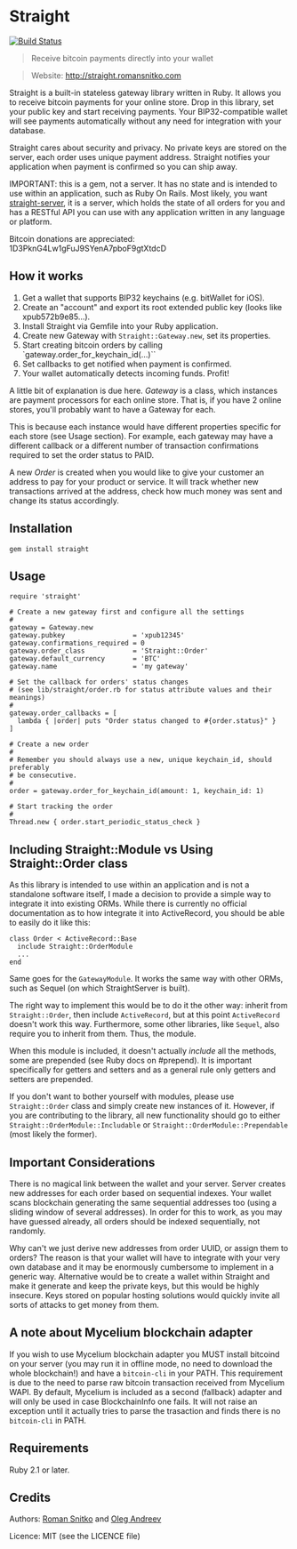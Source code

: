 Straight
========

[![Build Status](https://travis-ci.org/MyceliumGear/straight.svg?branch=master)](https://travis-ci.org/MyceliumGear/straight)

> Receive bitcoin payments directly into your wallet

> Website: http://straight.romansnitko.com

Straight is a built-in stateless gateway library written in Ruby.
It allows you to receive bitcoin payments for your online store. Drop in this library,
set your public key and start receiving payments. Your BIP32-compatible wallet will
see payments automatically without any need for integration with your database.

Straight cares about security and privacy. No private keys are stored on the server,
each order uses unique payment address. Straight notifies your application when payment is 
confirmed so you can ship away.

IMPORTANT: this is a gem, not a server. It has no state and is intended to use within
an application, such as Ruby On Rails. Most likely, you want
[straight-server](https://github.com/snitko/straight-server), it is a server,
which holds the state of all orders for you and has a RESTful API you can use
with any application written in any language or platform.

Bitcoin donations are appreciated: 1D3PknG4Lw1gFuJ9SYenA7pboF9gtXtdcD 

How it works
------------
1. Get a wallet that supports BIP32 keychains (e.g. bitWallet for iOS). 
2. Create an "account" and export its root extended public key (looks like xpub572b9e85...).
3. Install Straight via Gemfile into your Ruby application.
4. Create new Gateway with `Straight::Gateway.new`, set its properties.
5. Start creating bitcoin orders by calling `gateway.order_for_keychain_id(...)``
6. Set callbacks to get notified when payment is confirmed.
7. Your wallet automatically detects incoming funds. Profit!

A little bit of explanation is due here. *Gateway* is a class, which instances are payment processors for
each online store. That is, if you have 2 online stores, you'll probably want to have a Gateway for each.

This is because each instance would have different properties specific for each store (see Usage section).
For example, each gateway may have a different callback or a different number of transaction confirmations
required to set the order status to PAID.

A new *Order* is created when you would like to give your customer an address to pay for your product or service.
It will track whether new transactions arrived at the address, check how much money was sent and change its status
accordingly.

Installation
------------

    gem install straight

Usage
-----

    require 'straight'

    # Create a new gateway first and configure all the settings
    #
    gateway = Gateway.new
    gateway.pubkey                 = 'xpub12345'
    gateway.confirmations_required = 0
    gateway.order_class            = 'Straight::Order'
    gateway.default_currency       = 'BTC'
    gateway.name                   = 'my gateway'

    # Set the callback for orders' status changes
    # (see lib/straight/order.rb for status attribute values and their meanings)
    #
    gateway.order_callbacks = [
      lambda { |order| puts "Order status changed to #{order.status}" }
    ]

    # Create a new order
    #
    # Remember you should always use a new, unique keychain_id, should preferably
    # be consecutive.
    #
    order = gateway.order_for_keychain_id(amount: 1, keychain_id: 1)

    # Start tracking the order
    #
    Thread.new { order.start_periodic_status_check }


Including Straight::Module vs Using Straight::Order class
---------------------------------------------------------
As this library is intended to use within an application and is not a standalone software itself,
I made a decision to provide a simple way to integrate it into existing ORMs. While there is currently
no official documentation as to how integrate it into ActiveRecord, you should be able to easily do it
like this:

    class Order < ActiveRecord::Base
      include Straight::OrderModule
      ...
    end

Same goes for the `GatewayModule`. It works the same way with other ORMs, such as Sequel (on which
StraightServer is built).

The right way to implement this would be to do it the other way: inherit from `Straight::Order`, then
include `ActiveRecord`, but at this point `ActiveRecord` doesn't work this way. Furthermore, some other libraries, like `Sequel`,
also require you to inherit from them. Thus, the module.

When this module is included, it doesn't actually *include* all the methods, some are prepended (see Ruby docs on #prepend).
It is important specifically for getters and setters and as a general rule only getters and setters are prepended.

If you don't want to bother yourself with modules, please use `Straight::Order` class and simply create new instances of it.
However, if you are contributing to the library, all new functionality should go to either `Straight::OrderModule::Includable` or
`Straight::OrderModule::Prependable` (most likely the former).


Important Considerations
------------------------
There is no magical link between the wallet and your server. Server creates new addresses for each order
based on sequential indexes. Your wallet scans blockchain generating the same sequential addresses too
(using a sliding window of several addresses). In order for this to work, as you may have guessed already,
all orders should be indexed sequentially, not randomly.

Why can't we just derive new addresses from order UUID, or assign them to orders? The reason is that your
wallet will have to integrate with your very own database and it may be enormously cumbersome to implement
in a generic way. Alternative would be to create a wallet within Straight and make it generate and keep the
private keys, but this would be highly insecure. Keys stored on popular hosting solutions would quickly
invite all sorts of attacks to get money from them.


A note about Mycelium blockchain adapter
----------------------------------------
If you wish to use Mycelium blockchain adapter you MUST install bitcoind on your server (you may run it in offline mode, no need to download the whole blockchain!) and have a `bitcoin-cli` in your PATH. This
requirement is due to the need to parse raw bitcoin transaction received from Mycelium WAPI.
By default, Mycelium is included as a second (fallback) adapter and will only be used in case
BlockchainInfo one fails. It will not raise an exception until it actually tries to parse the trasaction
and finds there is no `bitcoin-cli` in PATH.

Requirements
------------
Ruby 2.1 or later.

Credits
-------
Authors:
[Roman Snitko](http://romansnitko.com) and
[Oleg Andreev](http://oleganza.com)

Licence: MIT (see the LICENCE file)
